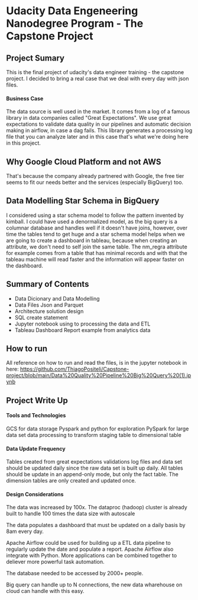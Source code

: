<h1>Udacity Data Engeneering Nanodegree Program - The Capstone Project</h1>

<h2>Project Sumary</h2>

This is the final project of udacity's data engineer training - the capstone project.
I decided to bring a real case that we deal with every day with json files.

<h4>Business Case</h4>

The data source is well used in the market.
It comes from a log of a famous library in data companies called "Great Expectations".
We use great expectations to validate data quality in our pipelines and automatic decision making in airflow, in case a dag fails.
This library generates a processing log file that you can analyze later and in this case that's what we're doing here in this project.


<h2>Why Google Cloud Platform and not AWS</h2>

That's because the company already partnered with Google, the free tier seems to fit our needs better and the services (especially BigQuery) too.


<h2>Data Modelling Star Schema in BigQuery</h2>
I considered using a star schema model to follow the pattern invented by kimball.
I could have used a denormalized model, as the big query is a columnar database and handles well if it doesn't have joins, however, over time the tables tend to get huge and a star schema model helps when we are going to create a dashboard in tableau, because when creating an attribute, we don't need to self join the same table.
The nm_regra attribute for example comes from a table that has minimal records and with that the tableau machine will read faster and the information will appear faster on the dashboard.

<h2>Summary of Contents</h2>

 - Data Dicionary and Data Modelling 
 - Data Files Json and Parquet
 - Architecture solution design
 - SQL create statement
 - Jupyter notebook using to processing the data and ETL
 - Tableau Dashboard Report example from analytics data


<h2>How to run</h2>

All reference on how to run and read the files, is in the jupyter notebook in here: https://github.com/ThiagoPositeli/Capstone-project/blob/main/Data%20Quality%20Pipeline%20Big%20Query%20(1).ipynb

<h2>Project Write Up</h2>

<h4>Tools and Technologies</h4>

GCS for data storage
Pyspark and python for exploration
PySpark for large data set data processing to transform staging table to dimensional table

<h4>Data Update Frequency</h4>

Tables created from great expectations validations log files and data set should be updated daily since the raw data set is built up daily.
All tables should be update in an append-only mode, but only the fact table. The dimension tables are only created and updated once.


<h4>Design Considerations</h4>

The data was increased by 100x.
The dataproc (hadoop) cluster is already built to handle 100 times the data size with autoscale


The data populates a dashboard that must be updated on a daily basis by 8am every day.

Apache Airflow could be used for building up a ETL data pipeline to regularly update the date and populate a report. Apache Airflow also integrate with Python. More applications can be combined together to deliever more powerful task automation.


The database needed to be accessed by 2000+ people.

Big query can handle up to N connections, the new data wharehouse on cloud can handle with this easy.



